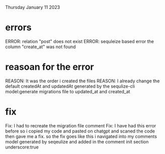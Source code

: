 Thursday January 11 2023

# errors 
ERROR: relation "post" does not exist
ERROR: sequleize based error the column "create_at" was not found

# reasoan for the error
REASON: It was the order i created the files
REASON: I already change the default createdAt and updatedAt generated by the sequlize-cli model:generate migrations file to updated_at and created_at

# fix 
Fix: I had to recreate the migration file comment
Fix: I have had this error before so i copied my code and pasted on chatgpt and scaned the code then gave me a fix. 
     so the fix goes like this i navigated into my comments model generated by seqeulize and added in the comment init section underscore:true 